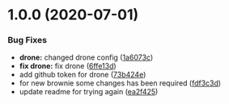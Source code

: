 # 1.0.0 (2020-07-01)


### Bug Fixes

* **drone:** changed drone config ([1a6073c](https://github.com/cenk1cenk2/boilerplate-oclif/commit/1a6073c2804d06cfdbbec892f515c07bc6b0df86))
* **fix drone:** fix drone ([6ffe13d](https://github.com/cenk1cenk2/boilerplate-oclif/commit/6ffe13d3737c33709fd2ae67f8049c3f41237182))
* add github token for drone ([73b424e](https://github.com/cenk1cenk2/boilerplate-oclif/commit/73b424e381eece1860aecc25a03440944c38bebb))
* for new brownie some changes has been required ([fdf3c3d](https://github.com/cenk1cenk2/boilerplate-oclif/commit/fdf3c3d3a6fad5ceef693c9b1df5fdcd05e3e8ef))
* update readme for trying again ([ea2f425](https://github.com/cenk1cenk2/boilerplate-oclif/commit/ea2f42531a6fe036de114761bb89b8deb73c9bd8))
